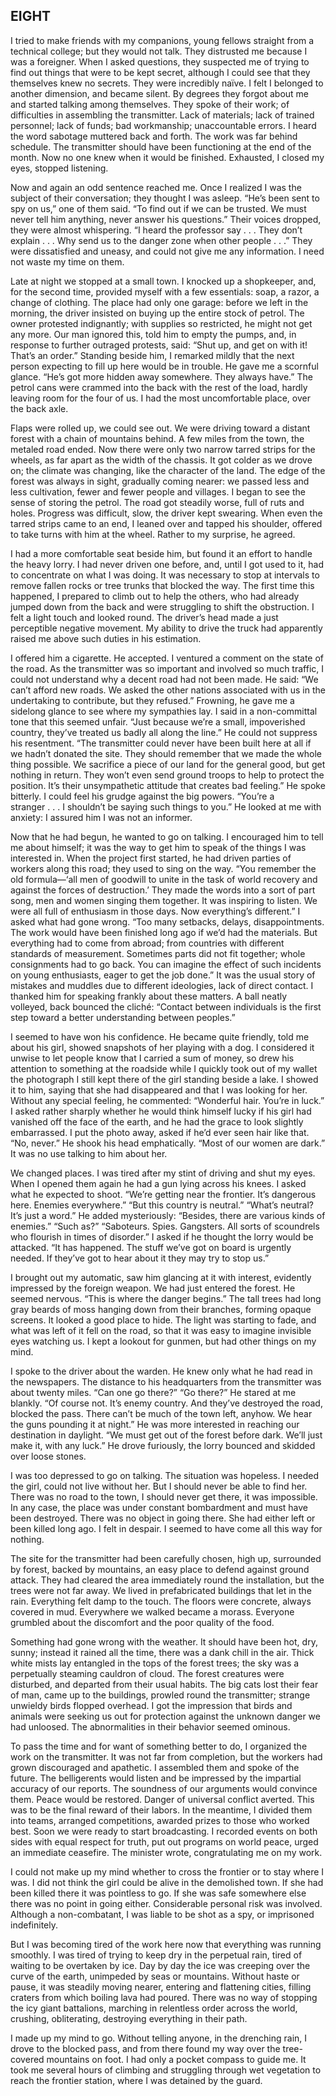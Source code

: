 ## EIGHT

I tried to make friends with my companions, young fellows straight from a technical college; but they would not talk. They distrusted me because I was a foreigner. When I asked questions, they suspected me of trying to find out things that were to be kept secret, although I could see that they themselves knew no secrets. They were incredibly naïve. I felt I belonged to another dimension, and became silent. By degrees they forgot about me and started talking among themselves. They spoke of their work; of difficulties in assembling the transmitter. Lack of materials; lack of trained personnel; lack of funds; bad workmanship; unaccountable errors. I heard the word sabotage muttered back and forth. The work was far behind schedule. The transmitter should have been functioning at the end of the month. Now no one knew when it would be finished. Exhausted, I closed my eyes, stopped listening.  

Now and again an odd sentence reached me. Once I realized I was the subject of their conversation; they thought I was asleep. “He’s been sent to spy on us,” one of them said. “To find out if we can be trusted. We must never tell him anything, never answer his questions.” Their voices dropped, they were almost whispering. “I heard the professor say . . . They don’t explain . . . Why send us to the danger zone when other people . . .” They were dissatisfied and uneasy, and could not give me any information. I need not waste my time on them.  

Late at night we stopped at a small town. I knocked up a shopkeeper, and, for the second time, provided myself with a few essentials: soap, a razor, a change of clothing. The place had only one garage: before we left in the morning, the driver insisted on buying up the entire stock of petrol. The owner protested indignantly; with supplies so restricted, he might not get any more. Our man ignored this, told him to empty the pumps, and, in response to further outraged protests, said: “Shut up, and get on with it! That’s an order.” Standing beside him, I remarked mildly that the next person expecting to fill up here would be in trouble. He gave me a scornful glance. “He’s got more hidden away somewhere. They always have.” The petrol cans were crammed into the back with the rest of the load, hardly leaving room for the four of us. I had the most uncomfortable place, over the back axle.  

Flaps were rolled up, we could see out. We were driving toward a distant forest with a chain of mountains behind. A few miles from the town, the metaled road ended. Now there were only two narrow tarred strips for the wheels, as far apart as the width of the chassis. It got colder as we drove on; the climate was changing, like the character of the land. The edge of the forest was always in sight, gradually coming nearer: we passed less and less cultivation, fewer and fewer people and villages. I began to see the sense of storing the petrol. The road got steadily worse, full of ruts and holes. Progress was difficult, slow, the driver kept swearing. When even the tarred strips came to an end, I leaned over and tapped his shoulder, offered to take turns with him at the wheel. Rather to my surprise, he agreed.  

I had a more comfortable seat beside him, but found it an effort to handle the heavy lorry. I had never driven one before, and, until I got used to it, had to concentrate on what I was doing. It was necessary to stop at intervals to remove fallen rocks or tree trunks that blocked the way. The first time this happened, I prepared to climb out to help the others, who had already jumped down from the back and were struggling to shift the obstruction. I felt a light touch and looked round. The driver’s head made a just perceptible negative movement. My ability to drive the truck had apparently raised me above such duties in his estimation.  

I offered him a cigarette. He accepted. I ventured a comment on the state of the road. As the transmitter was so important and involved so much traffic, I could not understand why a decent road had not been made. He said: “We can’t afford new roads. We asked the other nations associated with us in the undertaking to contribute, but they refused.” Frowning, he gave me a sidelong glance to see where my sympathies lay. I said in a non-committal tone that this seemed unfair. “Just because we’re a small, impoverished country, they’ve treated us badly all along the line.” He could not suppress his resentment. “The transmitter could never have been built here at all if we hadn’t donated the site. They should remember that we made the whole thing possible. We sacrifice a piece of our land for the general good, but get nothing in return. They won’t even send ground troops to help to protect the position. It’s their unsympathetic attitude that creates bad feeling.” He spoke bitterly. I could feel his grudge against the big powers. “You’re a stranger . . . I shouldn’t be saying such things to you.” He looked at me with anxiety: I assured him I was not an informer.  

Now that he had begun, he wanted to go on talking. I encouraged him to tell me about himself; it was the way to get him to speak of the things I was interested in. When the project first started, he had driven parties of workers along this road; they used to sing on the way. “You remember the old formula—‘all men of goodwill to unite in the task of world recovery and against the forces of destruction.’ They made the words into a sort of part song, men and women singing them together. It was inspiring to listen. We were all full of enthusiasm in those days. Now everything’s different.” I asked what had gone wrong. “Too many setbacks, delays, disappointments. The work would have been finished long ago if we’d had the materials. But everything had to come from abroad; from countries with different standards of measurement. Sometimes parts did not fit together; whole consignments had to go back. You can imagine the effect of such incidents on young enthusiasts, eager to get the job done.” It was the usual story of mistakes and muddles due to different ideologies, lack of direct contact. I thanked him for speaking frankly about these matters. A ball neatly volleyed, back bounced the cliché: “Contact between individuals is the first step toward a better understanding between peoples.”  

I seemed to have won his confidence. He became quite friendly, told me about his girl, showed snapshots of her playing with a dog. I considered it unwise to let people know that I carried a sum of money, so drew his attention to something at the roadside while I quickly took out of my wallet the photograph I still kept there of the girl standing beside a lake. I showed it to him, saying that she had disappeared and that I was looking for her. Without any special feeling, he commented: “Wonderful hair. You’re in luck.” I asked rather sharply whether he would think himself lucky if his girl had vanished off the face of the earth, and he had the grace to look slightly embarrassed. I put the photo away, asked if he’d ever seen hair like that. “No, never.” He shook his head emphatically. “Most of our women are dark.” It was no use talking to him about her.  

We changed places. I was tired after my stint of driving and shut my eyes. When I opened them again he had a gun lying across his knees. I asked what he expected to shoot. “We’re getting near the frontier. It’s dangerous here. Enemies everywhere.” “But this country is neutral.” “What’s neutral? It’s just a word.” He added mysteriously: “Besides, there are various kinds of enemies.” “Such as?” “Saboteurs. Spies. Gangsters. All sorts of scoundrels who flourish in times of disorder.” I asked if he thought the lorry would be attacked. “It has happened. The stuff we’ve got on board is urgently needed. If they’ve got to hear about it they may try to stop us.”  

I brought out my automatic, saw him glancing at it with interest, evidently impressed by the foreign weapon. We had just entered the forest. He seemed nervous. “This is where the danger begins.” The tall trees had long gray beards of moss hanging down from their branches, forming opaque screens. It looked a good place to hide. The light was starting to fade, and what was left of it fell on the road, so that it was easy to imagine invisible eyes watching us. I kept a lookout for gunmen, but had other things on my mind.  

I spoke to the driver about the warden. He knew only what he had read in the newspapers. The distance to his headquarters from the transmitter was about twenty miles. “Can one go there?” “Go there?” He stared at me blankly. “Of course not. It’s enemy country. And they’ve destroyed the road, blocked the pass. There can’t be much of the town left, anyhow. We hear the guns pounding it at night.” He was more interested in reaching our destination in daylight. “We must get out of the forest before dark. We’ll just make it, with any luck.” He drove furiously, the lorry bounced and skidded over loose stones.  

I was too depressed to go on talking. The situation was hopeless. I needed the girl, could not live without her. But I should never be able to find her. There was no road to the town, I should never get there, it was impossible. In any case, the place was under constant bombardment and must have been destroyed. There was no object in going there. She had either left or been killed long ago. I felt in despair. I seemed to have come all this way for nothing.  

The site for the transmitter had been carefully chosen, high up, surrounded by forest, backed by mountains, an easy place to defend against ground attack. They had cleared the area immediately round the installation, but the trees were not far away. We lived in prefabricated buildings that let in the rain. Everything felt damp to the touch. The floors were concrete, always covered in mud. Everywhere we walked became a morass. Everyone grumbled about the discomfort and the poor quality of the food.  

Something had gone wrong with the weather. It should have been hot, dry, sunny; instead it rained all the time, there was a dank chill in the air. Thick white mists lay entangled in the tops of the forest trees; the sky was a perpetually steaming cauldron of cloud. The forest creatures were disturbed, and departed from their usual habits. The big cats lost their fear of man, came up to the buildings, prowled round the transmitter; strange unwieldy birds flopped overhead. I got the impression that birds and animals were seeking us out for protection against the unknown danger we had unloosed. The abnormalities in their behavior seemed ominous.  

To pass the time and for want of something better to do, I organized the work on the transmitter. It was not far from completion, but the workers had grown discouraged and apathetic. I assembled them and spoke of the future. The belligerents would listen and be impressed by the impartial accuracy of our reports. The soundness of our arguments would convince them. Peace would be restored. Danger of universal conflict averted. This was to be the final reward of their labors. In the meantime, I divided them into teams, arranged competitions, awarded prizes to those who worked best. Soon we were ready to start broadcasting. I recorded events on both sides with equal respect for truth, put out programs on world peace, urged an immediate ceasefire. The minister wrote, congratulating me on my work.  

I could not make up my mind whether to cross the frontier or to stay where I was. I did not think the girl could be alive in the demolished town. If she had been killed there it was pointless to go. If she was safe somewhere else there was no point in going either. Considerable personal risk was involved. Although a non-combatant, I was liable to be shot as a spy, or imprisoned indefinitely.  

But I was becoming tired of the work here now that everything was running smoothly. I was tired of trying to keep dry in the perpetual rain, tired of waiting to be overtaken by ice. Day by day the ice was creeping over the curve of the earth, unimpeded by seas or mountains. Without haste or pause, it was steadily moving nearer, entering and flattening cities, filling craters from which boiling lava had poured. There was no way of stopping the icy giant battalions, marching in relentless order across the world, crushing, obliterating, destroying everything in their path.  

I made up my mind to go. Without telling anyone, in the drenching rain, I drove to the blocked pass, and from there found my way over the tree-covered mountains on foot. I had only a pocket compass to guide me. It took me several hours of climbing and struggling through wet vegetation to reach the frontier station, where I was detained by the guard.  


